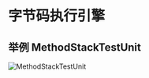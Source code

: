 # 字节码执行引擎
## 举例 MethodStackTestUnit
![MethodStackTestUnit](https://i.niupic.com/images/2019/09/15/_310.png)
